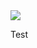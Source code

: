   <a href="https://github.com/Poing-Studios/godot-admob-ios/blob/master/admob/build.gradle#L30">
    <img id="androidVersion" src="https://img.shields.io/badge/GAD SDK Android-v90.2.0-informational"/>
  </a>

Test
